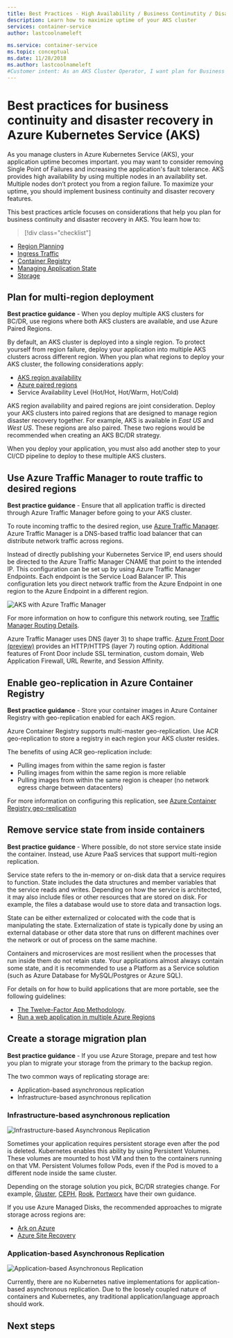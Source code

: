 ```yaml
---
title: Best Practices - High Availability / Business Continutity / Disaster Recovery (AKS)
description: Learn how to maximize uptime of your AKS cluster
services: container-service
author: lastcoolnameleft

ms.service: container-service
ms.topic: conceptual
ms.date: 11/28/2018
ms.author: lastcoolnameleft
#Customer intent: As an AKS Cluster Operator, I want plan for Business Continuity/Disaster Recovery so that my cluster is resilient from region issues.
---
```

# Best practices for business continuity and disaster recovery in Azure Kubernetes Service (AKS)

As you manage clusters in Azure Kubernetes Service (AKS), your application uptime becomes important. you may want to consider removing Single Point of Failures and increasing the application's fault tolerance. AKS provides high availability by using multiple nodes in an availability set. Multiple nodes don’t protect you from a region failure. To maximize your uptime, you should implement business continuity and disaster recovery features.

This best practices article focuses on considerations that help you plan for business continuity and disaster recovery in AKS. You learn how to:

> [!div class="checklist"]
* [Region Planning](#region-planning)
* [Ingress Traffic](#ingress-traffic)
* [Container Registry](#container-registry)
* [Managing Application State](#managing-application-state)
* [Storage](#storage)

## Plan for multi-region deployment

**Best practice guidance** - When you deploy multiple AKS clusters for BC/DR, use regions where both AKS clusters are available, and use Azure Paired Regions.

By default, an AKS cluster is deployed into a single region. To protect yourself from region failure, deploy your application into multiple AKS clusters across different region. When you plan what regions to deploy your AKS cluster, the following considerations apply:

* [AKS region availability](https://docs.microsoft.com/en-us/azure/aks/container-service-quotas#region-availability)
* [Azure paired regions](https://docs.microsoft.com/en-us/azure/best-practices-availability-paired-regions)
* Service Availability Level (Hot/Hot, Hot/Warm, Hot/Cold)

AKS region availability and paired regions are joint consideration. Deploy your AKS clusters into paired regions that are designed to manage region disaster recovery together. For example, AKS is available in *East US* and *West US*. These regions are also paired. These two regions would be recommended when creating an AKS BC/DR strategy.

When you deploy your application, you must also add another step to your CI/CD pipeline to deploy to these multiple AKS clusters.

## Use Azure Traffic Manager to route traffic to desired regions

**Best practice guidance** - Ensure that all application traffic is directed through Azure Traffic Manager before going to your AKS cluster.

To route incoming traffic to the desired region, use [Azure Traffic Manager](https://docs.microsoft.com/en-us/azure/traffic-manager/). Azure Traffic Manager is a DNS-based traffic load balancer that can distribute network traffic across regions.

Instead of directly publishing your Kubernetes Service IP, end users should be directed to the Azure Traffic Manager CNAME that point to the intended IP. This configuration can be set up by using Azure Traffic Manager Endpoints. Each endpoint is the Service Load Balancer IP. This configuration lets you direct network traffic from the Azure Endpoint in one region to the Azure Endpoint in a different region.

![AKS with Azure Traffic Manager](media/operator-best-practices-bc-dr/aks-azure-traffic-manager.jpg)

For more information on how to configure this network routing, see [Traffic Manager Routing Details](https://docs.microsoft.com/en-us/azure/traffic-manager/traffic-manager-routing-methods#geographic).

Azure Traffic Manager uses DNS (layer 3) to shape traffic. [Azure Front Door (preview)](https://docs.microsoft.com/en-us/azure/frontdoor/front-door-overview) provides an HTTP/HTTPS (layer 7) routing option. Additional features of Front Door include SSL termination, custom domain, Web Application Firewall, URL Rewrite, and Session Affinity.

## Enable geo-replication in Azure Container Registry

**Best practice guidance** - Store your container images in Azure Container Registry with geo-replication enabled for each AKS region.

Azure Container Registry supports multi-master geo-replication. Use ACR geo-replication to store a registry in each region your AKS cluster resides.

The benefits of using ACR geo-replication include:

* Pulling images from within the same region is faster
* Pulling images from within the same region is more reliable
* Pulling images from within the same region is cheaper (no network egress charge between datacenters)

For more information on configuring this replication, see [Azure Container Registry geo-replication](https://docs.microsoft.com/en-us/azure/container-registry/container-registry-geo-replication)

## Remove service state from inside containers

**Best practice guidance** - Where possible, do not store service state inside the container. Instead, use Azure PaaS services that support multi-region replication.

Service state refers to the in-memory or on-disk data that a service requires to function. State includes the data structures and member variables that the service reads and writes. Depending on how the service is architected, it may also include files or other resources that are stored on disk. For example, the files a database would use to store data and transaction logs.

State can be either externalized or colocated with the code that is manipulating the state. Externalization of state is typically done by using an external database or other data store that runs on different machines over the network or out of process on the same machine.

Containers and microservices are most resilient when the processes that run inside them do not retain state. Your applications almost always contain some state, and it is recommended to use a Platform as a Service solution (such as Azure Database for MySQL/Postgres or Azure SQL).  

For details on for how to build applications that are more portable, see the following guidelines:

* [The Twelve-Factor App Methodology](https://12factor.net/).
* [Run a web application in multiple Azure Regions](https://docs.microsoft.com/en-us/azure/architecture/reference-architectures/app-service-web-app/multi-region)

## Create a storage migration plan

**Best practice guidance** - If you use Azure Storage, prepare and test how you plan to migrate your storage from the primary to the backup region.

The two common ways of replicating storage are:

* Application-based asynchronous replication
* Infrastructure-based asynchronous replication

### Infrastructure-based asynchronous replication

![Infrastructure-based Asynchronous Replication](media/operator-best-practices-bc-dr/aks-infra-based-async-repl.jpg)

Sometimes your application requires persistent storage even after the pod is deleted. Kubernetes enables this ability by using Persistent Volumes. These volumes are mounted to host VM and then to the containers running on that VM. Persistent Volumes follow Pods, even if the Pod is moved to a different node inside the same cluster.

Depending on the storage solution you pick, BC/DR strategies change. For example, [Gluster](https://docs.gluster.org/en/latest/Administrator%20Guide/Geo%20Replication/), [CEPH](http://docs.ceph.com/docs/master/cephfs/disaster-recovery/), [Rook](https://rook.io/docs/rook/master/disaster-recovery.html), [Portworx](https://docs.portworx.com/scheduler/kubernetes/going-production-with-k8s.html#disaster-recovery-with-cloudsnaps) have their own guidance.

If you use Azure Managed Disks, the recommended approaches to migrate storage across regions are:

* [Ark on Azure](https://github.com/heptio/ark/blob/master/docs/azure-config.md)
* [Azure Site Recovery](https://azure.microsoft.com/en-us/blog/asr-managed-disks-between-azure-regions/)

### Application-based Asynchronous Replication

![Application-based Asynchronous Replication](media/operator-best-practices-bc-dr/aks-app-based-async-repl.jpg)

Currently, there are no Kubernetes native implementations for application-based asynchronous replication. Due to the loosely coupled nature of containers and Kubernetes, any traditional application/language approach should work.

## Next steps
